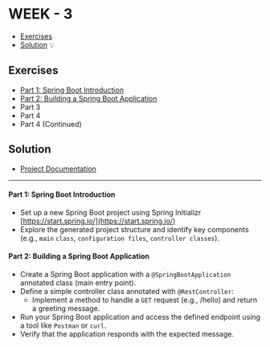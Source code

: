 # WEEK - 3
- [Exercises](#exercises) 
- [Solution](#solution) 💡


## Exercises
- [Part 1: Spring Boot Introduction](#part-1-spring-boot-introduction)
- [Part 2: Building a Spring Boot Application](#part-2-building-a-spring-boot-application)
- Part 3
- Part 4
- Part 4 (Continued)

## Solution
- [Project Documentation](./ProductManagerAPI/README.md)

---

#### Part 1: Spring Boot Introduction
* Set up a new Spring Boot project using Spring Initializr [https://start.spring.io/](https://start.spring.io/)
* Explore the generated project structure and identify key components (e.g., `main` `class`, `configuration files`, `controller classes`).

#### Part 2: Building a Spring Boot Application
* Create a Spring Boot application with a `@SpringBootApplication` annotated class (main entry point).
* Define a simple controller class annotated with `@RestController`:
    * Implement a method to handle a `GET` request (e.g., /hello) and return a greeting message.
* Run your Spring Boot application and access the defined endpoint using a tool like `Postman` or `curl`.  
* Verify that the application responds with the expected message.



